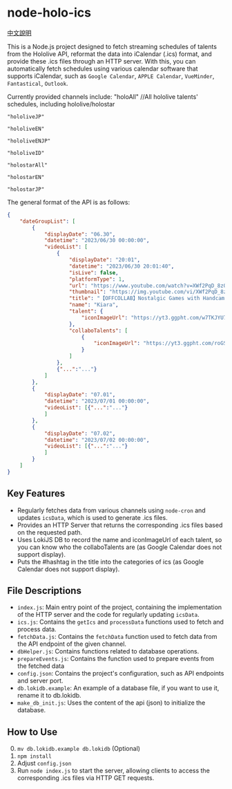 # node-holo-ics

[中文說明](README.zh-tw.md)

This is a Node.js project designed to fetch streaming schedules of talents from the Hololive API, reformat the data into iCalendar (.ics) format, and provide these .ics files through an HTTP server. With this, you can automatically fetch schedules using various calendar software that supports iCalendar, such as `Google Calendar`, `APPLE Calendar`, `VueMinder`, `Fantastical`, `Outlook`.

Currently provided channels include:
    "holoAll"      //All hololive talents' schedules, including hololive/holostar

    "hololiveJP"

    "hololiveEN"

    "hololiveENJP"

    "hololiveID"

    "holostarAll"

    "holostarEN"
    
    "holostarJP"

The general format of the API is as follows:

``` json
{
    "dateGroupList": [
        {
            "displayDate": "06.30",
            "datetime": "2023/06/30 00:00:00",
            "videoList": [
                {
                    "displayDate": "20:01",
                    "datetime": "2023/06/30 20:01:40",
                    "isLive": false,
                    "platformType": 1,
                    "url": "https://www.youtube.com/watch?v=XWf2PqD_8zQ",
                    "thumbnail": "https://img.youtube.com/vi/XWf2PqD_8zQ/mqdefault.jpg",
                    "title": "【OFFCOLLAB】Nostalgic Games with Handcam and LAPLUS!!!!!  #kfp #キアライブ",
                    "name": "Kiara",
                    "talent": {
                        "iconImageUrl": "https://yt3.ggpht.com/w7TKJYU7zmamFmf-WxfahCo_K7Bg2__Pk-CCBNnbewMG-77OZLqJO9MLvDAmH9nEkZH8OkWgSQ=s176-c-k-c0x00ffffff-no-rj"
                    },
                    "collaboTalents": [
                        {
                            "iconImageUrl": "https://yt3.ggpht.com/roGS60A8a_lDbVakIg1JU3u3hbtjHSTilMGHMizuPKh7tuoY2nl46raxuW2f_83IKFGMjL6Z=s176-c-k-c0x00ffffff-no-rj"
                        }
                    ]
                },
                {"...":"..."}
            ]
        },
        {
            "displayDate": "07.01",
            "datetime": "2023/07/01 00:00:00",
            "videoList": [{"...":"..."}
            ]
        },
        {
            "displayDate": "07.02",
            "datetime": "2023/07/02 00:00:00",
            "videoList": [{"...":"..."}
            ]
        }
    ]
}

```

## Key Features

- Regularly fetches data from various channels using `node-cron` and updates `icsData`, which is used to generate .ics files.
- Provides an HTTP Server that returns the corresponding .ics files based on the requested path.
- Uses LokiJS DB to record the name and iconImageUrl of each talent, so you can know who the collaboTalents are (as Google Calendar does not support display).
- Puts the #hashtag in the title into the categories of ics (as Google Calendar does not support display).

## File Descriptions

- `index.js`: Main entry point of the project, containing the implementation of the HTTP server and the code for regularly updating `icsData`.
- `ics.js`: Contains the `getIcs` and `processData` functions used to fetch and process data.
- `fetchData.js`: Contains the `fetchData` function used to fetch data from the API endpoint of the given channel.
- `dbHelper.js`: Contains functions related to database operations.
- `prepareEvents.js`: Contains the function used to prepare events from the fetched data
- `config.json`: Contains the project's configuration, such as API endpoints and server port.
- `db.lokidb.example`: An example of a database file, if you want to use it, rename it to db.lokidb.
- `make_db_init.js`: Uses the content of the api (json) to initialize the database.

## How to Use

0. `mv db.lokidb.example db.lokidb` (Optional)
1. `npm install`
2. Adjust `config.json`
3. Run `node index.js` to start the server, allowing clients to access the corresponding .ics files via HTTP GET requests.
